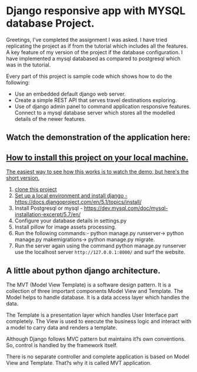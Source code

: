 # Django responsive app with MYSQL database Project.

Greetings, I've completed the assignment I was asked. I have tried replicating the project as if from the tutorial which includes all the features. A key feature of my version of the project if the database configuration. I have implemented a mysql databased as compared to postgresql which was in the tutorial. 

Every part of this project is sample code which shows how to do the following:

- Use an embedded default django web server.
- Create a simple REST API that serves travel destinations exploring.
- Use of django admin panel to command application responsive features.
  Connect to a mysql database server which stores all the modelled details of the newer features.

## Watch the demonstration of the application here:
<a href="https://youtu.be/dsvW_-Iap-E" target="Here">

## How to install this project on your local machine.
The easiest way to see how this works is to watch the demo, but here's the short version.

1. clone this project
2. Set up a local environment and install django - https://docs.djangoproject.com/en/5.1/topics/install/ 
3. Install Postgresql or mysql - https://dev.mysql.com/doc/mysql-installation-excerpt/5.7/en/
4. Configure your database details in settings.py
5. Install pillow for image assets processing.
6. Run the following commands:- python manage.py runserver-> python manage.py makemigrations-> python manage.py migrate.
7. Run the server again using the command python manage.py runserver use the localhost server `http://127.0.0.1:8000/` and surf the website.

## A little about python django architecture.
The MVT (Model View Template) is a software design pattern. It is a collection of three important components Model View and Template. The Model helps to handle database. It is a data access layer which handles the data.

The Template is a presentation layer which handles User Interface part completely. The View is used to execute the business logic and interact with a model to carry data and renders a template.

Although Django follows MVC pattern but maintains it?s own conventions. So, control is handled by the framework itself.

There is no separate controller and complete application is based on Model View and Template. That?s why it is called MVT application.
